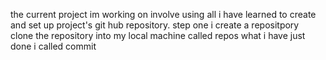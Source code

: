 the current project im working on involve using all i have learned to create and set up project's git hub repository. step one i create a repositpory  
clone the repository into my local machine called repos 
what i have just done i called commit 